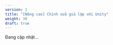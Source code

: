 ```yaml
---
version: 1
title: "[Nâng cao] Chỉnh sửa giả lập với Unity"
weight: 30
draft: true
---
```



Đang cập nhật...
